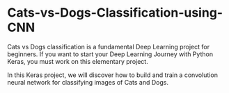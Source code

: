 # Cats-vs-Dogs-Classification-using-CNN
Cats vs Dogs classification is a fundamental Deep Learning project for beginners. If you want to start your Deep Learning Journey with Python Keras, you must work on this elementary project.

In this Keras project, we will discover how to build and train a convolution neural network for classifying images of Cats and Dogs.

